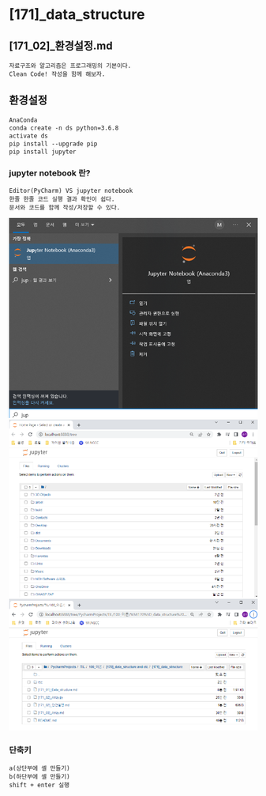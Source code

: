 # [171]_data_structure
## [171_02]_환경설정.md
    자료구조와 알고리즘은 프로그래밍의 기본이다.
    Clean Code! 작성을 함께 해보자.

## 환경설정
    AnaConda 
    conda create -n ds python=3.6.8
    activate ds 
    pip install --upgrade pip
    pip install jupyter

### jupyter notebook 란?
    Editor(PyCharm) VS jupyter notebook
    한줄 한줄 코드 실행 결과 확인이 쉽다.
    문서와 코드를 함께 작성/저장할 수 있다.


![img.png](rsc/171_02_환경설정_01.png)
![img.png](rsc/171_02_환경설정_02.png)
![img.png](rsc/171_02_환경설정_03.png)

### 단축키
    a(상단부에 셀 만들기)
    b(하단부에 셀 만들기)
    shift + enter 실행